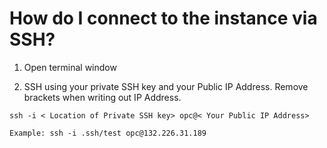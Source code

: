 # How do I connect to the instance via SSH?

1. Open terminal window

2.  SSH using your private SSH key and your Public IP Address. Remove brackets when writing out IP Address. 
```
ssh -i < Location of Private SSH key> opc@< Your Public IP Address>
```

```
Example: ssh -i .ssh/test opc@132.226.31.189
```
